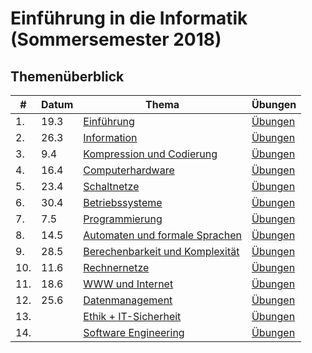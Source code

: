 # Einführung in die Informatik (Sommersemester 2018)

## Themenüberblick
| # | Datum | Thema | Übungen |
|---|-------|-------|----------|
| 1. | 19.3 | [Einführung](01_intro/readme.md) | [Übungen](01_intro/exercise.md) |
| 2. | 26.3 | [Information](02_information/readme.md) | [Übungen](02_information/exercise.md) |
| 3. | 9.4 | [Kompression und Codierung](03_codes/readme.md) | [Übungen](03_codes/exercise.md) |
| 4. | 16.4 | [Computerhardware](04_hardware/readme.md) | [Übungen](04_hardware/exercise.md) |
| 5. | 23.4 | [Schaltnetze](05_digital_logic/readme.md) | [Übungen](05_digital_logic/exercise.md) |
| 6. | 30.4 | [Betriebssysteme](06_os/readme.md) | [Übungen](06_os/exercise.md) |
| 7. | 7.5 | [Programmierung](07_programming/readme.md) | [Übungen](07_programming/exercise.md) |
| 8. | 14.5 | [Automaten und formale Sprachen](08_automata/readme.md) | [Übungen](08_automata/exercise.md) |
| 9. | 28.5 | [Berechenbarkeit und Komplexität](09_computability/readme.md) | [Übungen](09_computability/exercise.md) |
| 10. | 11.6 | [Rechnernetze](10_networks/readme.md) | [Übungen](10_networks/exercise.md) |
| 11. | 18.6 | [WWW und Internet](11_internet/readme.md) | [Übungen](11_internet/exercise.md) |
| 12. | 25.6 | [Datenmanagement](12_data_management/readme.md) | [Übungen](12_data_management/exercise.md) |
| 13. |  | [Ethik + IT-Sicherheit](13_security/readme.md) | [Übungen](13_security/exercise.md) |
| 14. |  | [Software Engineering](14_software_engineering/readme.md) | [Übungen](14_software_engineering/exercise.md) |

